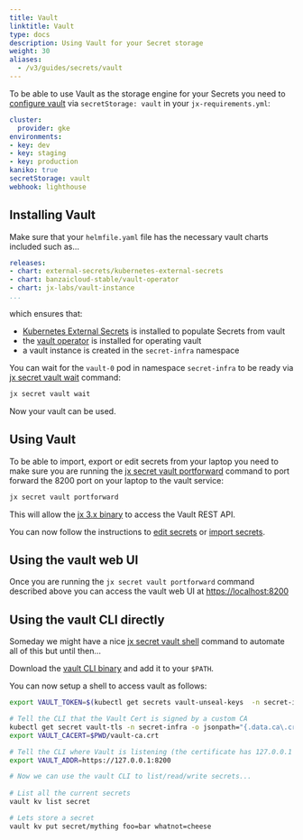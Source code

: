 ```yaml
---
title: Vault
linktitle: Vault
type: docs
description: Using Vault for your Secret storage
weight: 30
aliases:
  - /v3/guides/secrets/vault
---
```



To be able to use Vault as the storage engine for your Secrets you need to [configure vault](/v3/guides/config/#vault) via `secretStorage: vault` in your `jx-requirements.yml`:

```yaml
cluster:
  provider: gke
environments:
- key: dev
- key: staging
- key: production
kaniko: true
secretStorage: vault
webhook: lighthouse
```

## Installing Vault

Make sure that your `helmfile.yaml` file has the necessary vault charts included such as...

```yaml 
releases:
- chart: external-secrets/kubernetes-external-secrets
- chart: banzaicloud-stable/vault-operator
- chart: jx-labs/vault-instance   
...
```

which ensures that:

* [Kubernetes External Secrets](https://github.com/godaddy/kubernetes-external-secrets) is installed to populate Secrets from vault
* the [vault operator](https://banzaicloud.com/products/bank-vaults/) is installed for operating vault 
* a vault instance is created in the `secret-infra` namespace

You can wait for the `vault-0` pod in namespace `secret-infra` to be ready via [jx secret vault wait](https://github.com/jenkins-x/jx-secret/blob/master/docs/cmd/jx-secret_vault_wait.md) command:

```bash 
jx secret vault wait
```

Now your vault can be used.

## Using Vault

To be able to import, export or edit secrets from your laptop you need to make sure you are running the [jx secret vault portforward](https://github.com/jenkins-x/jx-secret/blob/master/docs/cmd/jx-secret_vault_portforward.md) command to port forward the 8200 port on your laptop to the vault service:


```bash
jx secret vault portforward
```                  

This will allow the [jx 3.x binary](/v3/guides/jx3/) to access the Vault REST API.

You can now follow the instructions to [edit secrets](/v3/guides/secrets/#edit-secrets) or [import secrets](/v3/guides/secrets/#import-secrets).
       

## Using the vault web UI

Once you are running the `jx secret vault portforward` command described above you can access the vault web UI at [https://localhost:8200](https://localhost:8200)

## Using the vault CLI directly

Someday we might have a nice [jx secret vault shell](https://github.com/jenkins-x/jx-secret/issues/5) command to automate all of this but until then...

Download the [vault CLI binary](https://www.vaultproject.io/downloads/) and add it to your `$PATH`.

You can now setup a shell to access vault as follows:

```bash 
export VAULT_TOKEN=$(kubectl get secrets vault-unseal-keys  -n secret-infra -o jsonpath={.data.vault-root} | base64 --decode)

# Tell the CLI that the Vault Cert is signed by a custom CA
kubectl get secret vault-tls -n secret-infra -o jsonpath="{.data.ca\.crt}" | base64 --decode > $PWD/vault-ca.crt
export VAULT_CACERT=$PWD/vault-ca.crt

# Tell the CLI where Vault is listening (the certificate has 127.0.0.1 as well as alternate names)
export VAULT_ADDR=https://127.0.0.1:8200

# Now we can use the vault CLI to list/read/write secrets...
                                           
# List all the current secrets
vault kv list secret

# Lets store a secret
vault kv put secret/mything foo=bar whatnot=cheese
```

